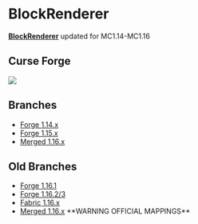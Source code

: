 # BlockRenderer

**[BlockRenderer](https://github.com/elytra/BlockRenderer)** updated for MC1.14-MC1.16

Curse Forge
---

[![](http://cf.way2muchnoise.eu/title/380456.svg?badge_style=for_the_badge)](https://www.curseforge.com/minecraft/mc-mods/block-renderer)

Branches
---
- [Forge 1.14.x](https://github.com/AterAnimAvis/BlockRenderer/tree/1.14)
- [Forge 1.15.x](https://github.com/AterAnimAvis/BlockRenderer/tree/1.15)
- [Merged 1.16.x](https://github.com/AterAnimAvis/BlockRenderer/tree/1.16-merged)

Old Branches
---
- [Forge 1.16.1](https://github.com/AterAnimAvis/BlockRenderer/tree/1.16.1-forge)
- [Forge 1.16.2/3](https://github.com/AterAnimAvis/BlockRenderer/tree/1.16-forge)
- [Fabric 1.16.x](https://github.com/AterAnimAvis/BlockRenderer/tree/1.16-fabric)
- [Merged 1.16.x](https://github.com/AterAnimAvis/BlockRenderer/tree/1.16-merged-official) \*\*WARNING OFFICIAL MAPPINGS\*\*
